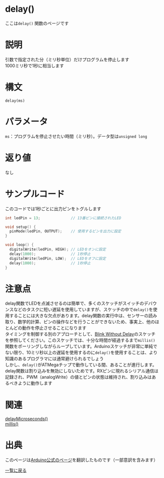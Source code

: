 # delay()

ここは`delay()` 関数のページです

# 説明

引数で指定された分（ミリ秒単位）だけプログラムを停止します  
1000ミリ秒で1秒に相当します

# 構文

`delay(ms)`

# パラメータ

`ms`：プログラムを停止させたい時間（ミリ秒）。データ型は`unsigned long`

# 返り値

なし

# サンプルコード

このコードでは1秒ごとに出力ピンをトグルします

```cpp
int ledPin = 13;              // 13番ピンに接続されたLED

void setup() {
  pinMode(ledPin, OUTPUT);    // 使用するピンを出力に設定
}

void loop() {
  digitalWrite(ledPin, HIGH); // LEDをオンに設定
  delay(1000);                // 1秒停止
  digitalWrite(ledPin, LOW);  // LEDをオフに設定
  delay(1000);                // 1秒停止
}
```

# 注意点

delay関数でLEDを点滅させるのは簡単で、多くのスケッチがスイッチのデバウンスなどのタスクに短い遅延を使用していますが、スケッチの中で`delay()`を使用することには大きな欠点があります。delay関数の実行中は、センサーの読み取り、数学的計算、ピンの操作などを行うことができないため、事実上、他のほとんどの動作を停止させることになります  
タイミングを制御する別のアプローチとして、[Blink Without Delay](http://arduino.cc/en/Tutorial/BlinkWithoutDelay)のスケッチを参照してください。このスケッチでは、十分な時間が経過するまで`millis()`関数をポーリングしながらループしています。Arduinoスケッチが非常に単純でない限り、10ミリ秒以上の遅延を使用するのに`delay()`を使用することは、より知識のあるプログラマには通常避けられるでしょう  
しかし、`delay()`がATMegaチップで動作している間、あることが進行します。delay関数は割り込みを無効にしないためです。RXピンに現れるシリアル通信は記録され、PWM（analogWrite）の値とピンの状態は維持され、割り込みはあるべきように動作します

# 関連

[delayMicroseconds()](./../delayMicroseconds)  
[millis()](./../millis)  

# 出典

このページは[Arduino公式のページ](https://www.arduino.cc/reference/en/language/functions/time/delay/)を翻訳したものです（一部意訳を含みます）

[一覧に戻る](https://docs.nchlab.net/Arduino/ref/)  
